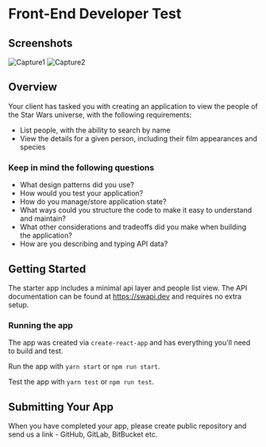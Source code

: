 # Front-End Developer Test
## Screenshots
![Capture1](https://user-images.githubusercontent.com/27319299/139090062-efe0e2b2-4d98-4384-a040-b24e8ae448be.PNG)
![Capture2](https://user-images.githubusercontent.com/27319299/139090086-e0b6f68a-f94d-4b44-83d5-9651541a670f.PNG)

## Overview
Your client has tasked you with creating an application to view the people of the Star Wars
universe, with the following requirements:

* List people, with the ability to search by name
* View the details for a given person, including their film appearances and species

### Keep in mind the following questions

* What design patterns did you use?
* How would you test your application?
* How do you manage/store application state?
* What ways could you structure the code to make it easy to understand and maintain?
* What other considerations and tradeoffs did you make when building the application?
* How are you describing and typing API data?

## Getting Started
The starter app includes a minimal api layer and people list view. The API documentation can be found at https://swapi.dev and requires no extra setup.

### Running the app
The app was created via `create-react-app` and has everything you'll need to build and test.

Run the app with `yarn start` or `npm run start`.

Test the app with `yarn test` or `npm run test`.

## Submitting Your App
When you have completed your app, please create public repository and send us a link - GitHub, GitLab, BitBucket etc.
